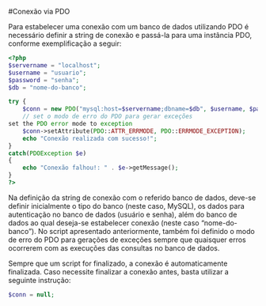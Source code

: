 #Conexão via PDO

Para estabelecer uma conexão com um banco de dados utilizando PDO é necessário definir a string de conexão e passá-la para uma instância PDO, conforme exemplificação a seguir:

```php
<?php
$servername = "localhost";
$username = "usuario";
$password = "senha";
$db = "nome-do-banco";

try {
    $conn = new PDO("mysql:host=$servername;dbname=$db", $username, $password);
    // set o modo de erro do PDO para gerar exceções
set the PDO error mode to exception
    $conn->setAttribute(PDO::ATTR_ERRMODE, PDO::ERRMODE_EXCEPTION);
    echo "Conexão realizada com sucesso!";
}
catch(PDOException $e)
{
    echo "Conexão falhou!: " . $e->getMessage();
}
?>
```

Na definição da string de conexão com o referido banco de dados, deve-se definir inicialmente o tipo do banco (neste caso, MySQL), os dados para autenticação no banco de dados (usuário e senha), além do banco de dados ao qual deseja-se estabelecer conexão (neste caso “nome-do-banco”). No script apresentado anteriormente, também foi definido o modo de erro do PDO para gerações de exceções sempre que quaisquer erros ocorrerem com as execuções das consultas no banco de dados. 

Sempre que um script for finalizado, a conexão é automaticamente finalizada. Caso necessite finalizar a conexão antes, basta utilizar a seguinte instrução:

```php
$conn = null;
```